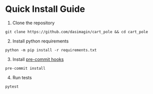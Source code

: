 # Quick Install Guide

1. Clone the repository
```
git clone https://github.com/dasimagin/cart_pole && cd cart_pole
```
2. Install python requirements
```
python -m pip install -r requirements.txt
```
3. Install [pre-commit hooks](https://pre-commit.com/)
```
pre-commit install
```
4. Run tests
```
pytest
```
